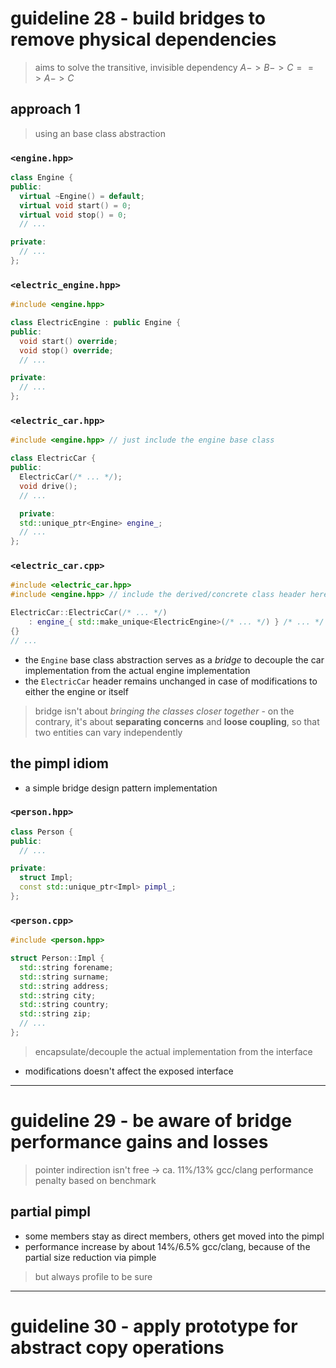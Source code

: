 # guideline 28 - build bridges to remove physical dependencies

> aims to solve the transitive, invisible dependency $A -> B -> C ==> A -> C$

## approach 1

> using an base class abstraction

### `<engine.hpp>`

```cpp
class Engine {
public:
  virtual ~Engine() = default;
  virtual void start() = 0;
  virtual void stop() = 0;
  // ...

private:
  // ...
};
```

### `<electric_engine.hpp>`

```cpp
#include <engine.hpp>

class ElectricEngine : public Engine {
public:
  void start() override;
  void stop() override;
  // ...

private:
  // ...
};
```

### `<electric_car.hpp>`

```cpp
#include <engine.hpp> // just include the engine base class

class ElectricCar {
public:
  ElectricCar(/* ... */);
  void drive();
  // ...

  private:
  std::unique_ptr<Engine> engine_;
  // ...
};
```

### `<electric_car.cpp>`

```cpp
#include <electric_car.hpp>
#include <engine.hpp> // include the derived/concrete class header here

ElectricCar::ElectricCar(/* ... */)
    : engine_{ std::make_unique<ElectricEngine>(/* ... */) } /* ... */
{}
// ...
```

- the `Engine` base class abstraction serves as a *bridge* to decouple the car
  implementation from the actual engine implementation
- the `ElectricCar` header remains unchanged in case of modifications to either
  the engine or itself

> bridge isn't about *bringing the classes closer together* - on the contrary,
> it's about **separating concerns** and **loose coupling**, so that two
> entities can vary independently

## the pimpl idiom

- a simple bridge design pattern implementation

### `<person.hpp>`

```cpp
class Person {
public:
  // ...

private:
  struct Impl;
  const std::unique_ptr<Impl> pimpl_;
};
```

### `<person.cpp>`

```cpp
#include <person.hpp>

struct Person::Impl {
  std::string forename;
  std::string surname;
  std::string address;
  std::string city;
  std::string country;
  std::string zip;
  // ...
};
```

> encapsulate/decouple the actual implementation from the interface

- modifications doesn't affect the exposed interface

---

# guideline 29 - be aware of bridge performance gains and losses

> pointer indirection isn't free -> ca. 11%/13% gcc/clang performance penalty
> based on benchmark

## partial pimpl

- some members stay as direct members, others get moved into the pimpl
- performance increase by about 14%/6.5% gcc/clang, because of the partial size
  reduction via pimple

> but always profile to be sure

---

# guideline 30 - apply prototype for abstract copy operations
